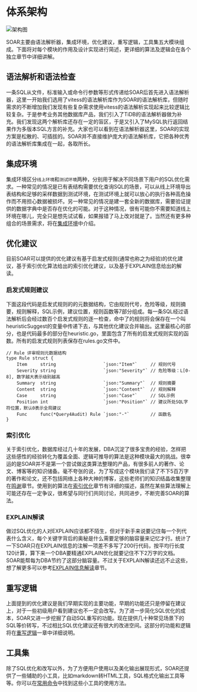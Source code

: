 
# 体系架构

![架构图](https://raw.githubusercontent.com/XiaoMi/soar/master/doc/images/structure.png)

SOAR主要由语法解析器，集成环境，优化建议，重写逻辑，工具集五大模块组成。下面将对每个模块的作用及设计实现进行简述，更详细的算法及逻辑会在各个独立章节中详细讲解。

## 语法解析和语法检查

一条SQL从文件，标准输入或命令行参数等形式传递给SOAR后首先进入语法解析器，这里一开始我们选用了vitess的语法解析库作为SOAR的语法解析库，但随时需求的不断增加我们发现有些复杂需求使用vitess的语法解析实现起来比较逻辑比较复杂。于是参考业务其他数据库产品，我们引入了TiDB的语法解析器做为补充。我们发现这两个解析库还存在一定的盲区，于是又引入了MySQL执行返回结果作为多版本SQL方言的补充。大家也可以看到在语法解析器这里，SOAR的实现方案是松散的、可插拔的。SOAR并不直接维护庞大的语法解析库，它把各种优秀的语法解析库集成在一起，各取所长。

## 集成环境

集成环境区分`线上环境`和`测试环境`两种，分别用于解决不同场景下用户的SQL优化需求。一种常见的情况是已有表结构需要优化查询SQL的场景，可以从线上环境导出表结构和足够的采样数据到测试环境，在测试环境上就可以放心的执行各种高危操作而不用担心数据被损坏。另一种常见的情况是建一套全新的数据库，需要验证提供的数据字典中是否存在优化的可能。对于这种情况，很有可能你不需要知道线上环境在哪儿，完全只是想先试试看，如果报错了马上改对就是了。当然还有更多种组合的场景需求，将在[集成环境](http://github.com/huolunl/soar/blob/master/doc/environment.md)中介绍。

## 优化建议

目前SOAR可以提供的优化建议有基于启发式规则(通常也称之为经验)的优化建议，基于索引优化算法给出的索引优化建议，以及基于EXPLAIN信息给出的解读。

### 启发式规则建议

下面这段代码是启发式规则的的元数据结构，它由规则代号，危险等级，规则摘要，规则解释，SQL示例，建议位置，规则函数等7部分组成。每一条SQL经过语法解析后会经过数百个启发式规则的逐一检查，命中了的规则将会保存在一个叫heuristicSuggest的变量中传递下去，与其他优化建议合并输出。这里最核心的部分，也是代码最多的部分在heuristic.go，里面包含了所有的启发式规则实现的函数。所有的启发式规则列表保存在rules.go文件中。

```Golang
// Rule 评审规则元数据结构
type Rule struct {
    Item     string                  `json:"Item"`     // 规则代号
    Severity string                  `json:"Severity"` // 危险等级：L[0-8], 数字越大表示级别越高
    Summary  string                  `json:"Summary"`  // 规则摘要
    Content  string                  `json:"Content"`  // 规则解释
    Case     string                  `json:"Case"`     // SQL示例
    Position int                     `json:"Position"` // 建议所处SQL字符位置，默认0表示全局建议
    Func     func(*Query4Audit) Rule `json:"-"`        // 函数名
}
```

### 索引优化

关于索引优化，数据库经过几十年的发展，DBA沉淀了很多宝贵的经验，怎样把这些感性的经验转化为覆盖全面、逻辑可推导的算法是这种模块最大的挑战。很幸运的是SOAR并不是第一个尝试做这类算法整理的产品，有很多前人的著作、论文、博客等的知识储备。毫不夸张的说，为了写成这个模块我们读了不下5百万字的著作和论文，还不包括网络上各种大神的博客，这些老师们的知识结晶收集整理在[鸣谢](http://github.com/huolunl/soar/blob/master/doc/thanks.md)章节。使用到的算法在[索引优化](http://github.com/huolunl/soar/blob/master/doc/indexing.md)章节有详细的描述，虽然在某些算法理解上可能还存在一定争议，很希望与同行们共同讨论，共同进步，不断完善SOAR的算法。

### EXPLAIN解读

做过SQL优化的人对EXPLAIN应该都不陌生，但对于新手来说要记住每一个列代表什么含义，每个关键字背后的奥秘是什么需要足够的脑容量来记忆才行。统计了一下SOAR只在EXPLAIN信息的注解一项差不多写了200行代码，按平均行长度120计算，算下来一个DBA要精通EXPLAIN优化就要记住不下2万字的文档。SOAR能帮每为DBA节约了这部分脑容量。不过关于EXPLAIN解读还远不止这些，想了解更多可以参考[EXPLAIN信息解读](http://github.com/huolunl/soar/blob/master/doc/explain.md)章节。

## 重写逻辑

上面提到的优化建议是我们早期实现的主要功能，早期的功能还只是停留在建议上，对于一些初级用户看到建议也不一定会改写。为了进一步简化SQL优化的成本，SOAR又进一步挖掘了自动SQL重写的功能。现在提供几十种常见场景下的SQL等价转写，不过相比SQL优化建议还有很大的改进空间。这部分的功能和逻辑将在[重写逻辑](http://github.com/huolunl/soar/blob/master/doc/rewrite.md)一章中详细说明。

## 工具集

除了SQL优化和改写以外，为了方便用户使用以及美化输出展现形式，SOAR还提供了一些辅助的小工具，比如markdown转HTML工具，SQL格式化输出工具等等。你可以在[常用命令](http://github.com/huolunl/soar/blob/master/doc/cheatsheet.md)中找到这些小工具的使用方法。
